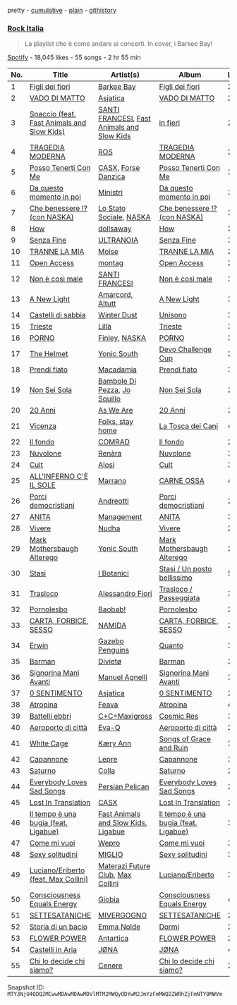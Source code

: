 pretty - [cumulative](/playlists/cumulative/37i9dQZF1DWViUlcvfltyZ.md) - [plain](/playlists/plain/37i9dQZF1DWViUlcvfltyZ) - [githistory](https://github.githistory.xyz/mackorone/spotify-playlist-archive/blob/main/playlists/plain/37i9dQZF1DWViUlcvfltyZ)

### [Rock Italia](https://open.spotify.com/playlist/37i9dQZF1DWViUlcvfltyZ)

> La playlist che è come andare ai concerti\. In cover, i Barkee Bay!

[Spotify](https://open.spotify.com/user/spotify) - 18,045 likes - 55 songs - 2 hr 55 min

| No. | Title | Artist(s) | Album | Length |
|---|---|---|---|---|
| 1 | [Figli dei fiori](https://open.spotify.com/track/6ajwCssUxPBAZzRAgdtpPf) | [Barkee Bay](https://open.spotify.com/artist/72KRmtW8IrP6D8FwG8Boi8) | [Figli dei fiori](https://open.spotify.com/album/4wnRiqccVwW5iXc1z6GnWs) | 2:43 |
| 2 | [VADO DI MATTO](https://open.spotify.com/track/6ENWZUAwZJBazFJqMu2wWq) | [Asjatica](https://open.spotify.com/artist/5wu37JsDSxwAvkZIdYT3Nn) | [VADO DI MATTO](https://open.spotify.com/album/0kUAowt4UlLQK2NSYZ9wXf) | 2:15 |
| 3 | [Spaccio \(feat\. Fast Animals and Slow Kids\)](https://open.spotify.com/track/3QeGRIk6yOx6RRrXD2whlJ) | [SANTI FRANCESI](https://open.spotify.com/artist/3VsF47TUmv6WPsWjICe8VR), [Fast Animals and Slow Kids](https://open.spotify.com/artist/2n92OcdDhE5g2CpDI1rjH6) | [in fieri](https://open.spotify.com/album/1PbpWl95wrYdqDXQjGzZfD) | 2:34 |
| 4 | [TRAGEDIA MODERNA](https://open.spotify.com/track/3GpDoprJLVqvoEo7mnBGYu) | [ROS](https://open.spotify.com/artist/15kGQ75uyHlhEeK4ZK40YB) | [TRAGEDIA MODERNA](https://open.spotify.com/album/2syk13vkvcOaq37g60JGGS) | 2:39 |
| 5 | [Posso Tenerti Con Me](https://open.spotify.com/track/0SpalTBYUi9tZ66Ack8GcT) | [CASX](https://open.spotify.com/artist/2J1ivtTZT4Trce2QNrgnUU), [Forse Danzica](https://open.spotify.com/artist/7gRc1OIKFcDAlp6e3fVhAT) | [Posso Tenerti Con Me](https://open.spotify.com/album/1yJSX28RfmbnlkCLD2gyfJ) | 3:09 |
| 6 | [Da questo momento in poi](https://open.spotify.com/track/5aMXkADzSKqZ5QGYWY9roY) | [Ministri](https://open.spotify.com/artist/6an9YCv0S0Mj3rsaD9Ahpz) | [Da questo momento in poi](https://open.spotify.com/album/1ALi5lN60hGaXWXX6q7GmO) | 3:32 |
| 7 | [Che benessere !? \(con NASKA\)](https://open.spotify.com/track/29wow7ReefY8giiopcBNGc) | [Lo Stato Sociale](https://open.spotify.com/artist/1MBjY2JFotAGoTYDfO80cM), [NASKA](https://open.spotify.com/artist/4r1DHaB2yIhddOkTF92d1d) | [Che benessere !? \(con NASKA\)](https://open.spotify.com/album/1SCO68v3VmuaIV4Ow9XlYx) | 3:51 |
| 8 | [How](https://open.spotify.com/track/000HoCMkO5w5BuqgU6TXUD) | [dollsaway](https://open.spotify.com/artist/6JmRU2kRs2DHaRocEpw8CT) | [How](https://open.spotify.com/album/4RZjiV7GU686KQEVt1bvdt) | 2:39 |
| 9 | [Senza Fine](https://open.spotify.com/track/0kcOUYb4244Ul2Cd3mEvkE) | [ULTRANOIA](https://open.spotify.com/artist/6cGw5bSzyixem0tMv0k434) | [Senza Fine](https://open.spotify.com/album/2SlwwWFm3wZ9xFMwwntgup) | 3:31 |
| 10 | [TRANNE LA MIA](https://open.spotify.com/track/3Wpfd2r7ETAC33g4kxcQMm) | [Moise](https://open.spotify.com/artist/7v40Q7L4JodP3Bav2Za0s8) | [TRANNE LA MIA](https://open.spotify.com/album/11HIYudpkn92btFtYIFdTm) | 2:21 |
| 11 | [Open Access](https://open.spotify.com/track/4181R1o6hcVe8LMmGhkxWJ) | [montag](https://open.spotify.com/artist/3tace7aJONiUqExBPqfYb0) | [Open Access](https://open.spotify.com/album/4KFYFGfZewWABulugtQqSF) | 2:40 |
| 12 | [Non è così male](https://open.spotify.com/track/34J9aaAIK8hx44I00gTm1y) | [SANTI FRANCESI](https://open.spotify.com/artist/3VsF47TUmv6WPsWjICe8VR) | [Non è così male](https://open.spotify.com/album/29vLnWfcp2RyY0xUnOIDhT) | 3:12 |
| 13 | [A New Light](https://open.spotify.com/track/3OU1LHgAN5jN8ACshKZAqE) | [Amarcord](https://open.spotify.com/artist/48wxf1us9rk9qOPqL6Ltcp), [Altutt](https://open.spotify.com/artist/7JHeVFGMb4p2Ayq1jU0g3p) | [A New Light](https://open.spotify.com/album/15Zt9VuEljTvIzCAQo6Ge9) | 3:35 |
| 14 | [Castelli di sabbia](https://open.spotify.com/track/2SPCnoU0hUdcWdpfwu8tYL) | [Winter Dust](https://open.spotify.com/artist/29erlgFDUFpZSXENGAKO6a) | [Unisono](https://open.spotify.com/album/1arWxoywNGR6Oja3DhsmQV) | 3:45 |
| 15 | [Trieste](https://open.spotify.com/track/6QUSKBtEtHK1cC8yW1TkOu) | [Lillà](https://open.spotify.com/artist/6NU3vPwjlPTMi5g8SkV9WU) | [Trieste](https://open.spotify.com/album/4dFLDQmGDnE2nF2vKrcMQx) | 3:07 |
| 16 | [PORNO](https://open.spotify.com/track/1V943kQXR3Tiz9kqakdnNe) | [Finley](https://open.spotify.com/artist/7JOervne0BnU0raxSI5Ooc), [NASKA](https://open.spotify.com/artist/4r1DHaB2yIhddOkTF92d1d) | [PORNO](https://open.spotify.com/album/1AJYKo6p37qlVtEVbeoqJ6) | 3:12 |
| 17 | [The Helmet](https://open.spotify.com/track/3UhlUXB6PX98gJl4SYLdfM) | [Yonic South](https://open.spotify.com/artist/1QRKC6oodMbGbuiTP2hmlg) | [Devo Challenge Cup](https://open.spotify.com/album/1bdOWTmAP6KfLK4YInXpW2) | 2:56 |
| 18 | [Prendi fiato](https://open.spotify.com/track/1c1WcyaR6YXifL2XxHX1xV) | [Macadamia](https://open.spotify.com/artist/4ctoRm4PSfS4v7YdoHgIen) | [Prendi fiato](https://open.spotify.com/album/5cSk1qshG0piAAa6AV8dfh) | 3:39 |
| 19 | [Non Sei Sola](https://open.spotify.com/track/2viAvSGY7YMcDa0fNlSXwk) | [Bambole Di Pezza](https://open.spotify.com/artist/2RucBHMHhR5LMQUoGO19OW), [Jo Squillo](https://open.spotify.com/artist/12w3NBZ8q6GnSfAzNy19Dl) | [Non Sei Sola](https://open.spotify.com/album/5Y405Tvpkm2PyIWBl6N5ph) | 2:58 |
| 20 | [20 Anni](https://open.spotify.com/track/0RKrI0Ejfw1IaRA4muRwEH) | [As We Are](https://open.spotify.com/artist/6htRUFkFi7HpxnZ4kSQQfQ) | [20 Anni](https://open.spotify.com/album/70hFi8paYjGC46iKryIY2D) | 2:30 |
| 21 | [Vicenza](https://open.spotify.com/track/2UoqMxVRl4I5IgDRblSToW) | [Folks, stay home](https://open.spotify.com/artist/2HzkhtnJn3OBy557HAwDYH) | [La Tosca dei Cani](https://open.spotify.com/album/40Fngltav0uIo6x6cw20bM) | 4:44 |
| 22 | [Il fondo](https://open.spotify.com/track/6g5CAiaaix2QymjbdrWb4v) | [COMRAD](https://open.spotify.com/artist/3LkgC4i6yy4ictT8kWDfRT) | [Il fondo](https://open.spotify.com/album/1V8RFgIucDguNn7nIpqBsi) | 2:09 |
| 23 | [Nuvolone](https://open.spotify.com/track/7MYSEt7ON2GaBKoW98eoyB) | [Renàra](https://open.spotify.com/artist/2RJIwXtGg34ECvKxTzYuNF) | [Nuvolone](https://open.spotify.com/album/1ko2CMTLW4iba939mRTago) | 3:06 |
| 24 | [Cult](https://open.spotify.com/track/65TaWDOBqhHDApRQEkJUTl) | [Alosi](https://open.spotify.com/artist/3M0xQSDicFWo1DPjkkW8gt) | [Cult](https://open.spotify.com/album/6967xj34zp4rlV7za3aHU7) | 3:03 |
| 25 | [ALL'INFERNO C'È IL SOLE](https://open.spotify.com/track/2CtHbDq3Xx45lU8lnRhiE6) | [Marrano](https://open.spotify.com/artist/0eH00KPe73zxJhguRiJRwY) | [CARNE OSSA](https://open.spotify.com/album/5iIkvPvQvxoYFSoaId1YCX) | 4:20 |
| 26 | [Porci democristiani](https://open.spotify.com/track/4g3jVoInr14fT2myZwsnSe) | [Andreotti](https://open.spotify.com/artist/4A2XLQQao9kRsNKf4YfKxJ) | [Porci democristiani](https://open.spotify.com/album/4zeT7erg13vLhYAsnIrZx7) | 2:28 |
| 27 | [ANITA](https://open.spotify.com/track/0Q7PJdV8DZkXs0bwk5LMKM) | [Management](https://open.spotify.com/artist/5RRnJxnVoqmFFqZBXkAW3F) | [ANITA](https://open.spotify.com/album/2WwGx8eZEI31EEaqAlpqyP) | 3:38 |
| 28 | [Vivere](https://open.spotify.com/track/5PtPrzMuJIVn5wgMTiZbBs) | [Nudha](https://open.spotify.com/artist/0qW2PRyNIbZBtm6enEWjqE) | [Vivere](https://open.spotify.com/album/6OC3tvuZNIEAmp9bI4GRZA) | 2:43 |
| 29 | [Mark Mothersbaugh Alterego](https://open.spotify.com/track/51AXx0yeXKZ9i87yvPwFF5) | [Yonic South](https://open.spotify.com/artist/1QRKC6oodMbGbuiTP2hmlg) | [Mark Mothersbaugh Alterego](https://open.spotify.com/album/47RiulSgSCvFPbzp11Qkf9) | 2:48 |
| 30 | [Stasi](https://open.spotify.com/track/4D2n8bGDt0QajFrUiWMMDD) | [I Botanici](https://open.spotify.com/artist/72su0iDNIXDPumYA4b6ARC) | [Stasi / Un posto bellissimo](https://open.spotify.com/album/5L3zkBlyR0AQ9kjqgQrRic) | 5:29 |
| 31 | [Trasloco](https://open.spotify.com/track/5A920VhoFqzQJE3E3aXxNg) | [Alessandro Fiori](https://open.spotify.com/artist/2rgu7gEF6GdReKyvdb0qF8) | [Trasloco / Passeggiata](https://open.spotify.com/album/3xWQOPcp1EVLtHkAeVIf8n) | 3:34 |
| 32 | [Pornolesbo](https://open.spotify.com/track/5RmgabbGvfVIr2Wtl3r75e) | [Baobab!](https://open.spotify.com/artist/0P9V5EdqoioSs6GYNliMTt) | [Pornolesbo](https://open.spotify.com/album/4YpQqDBJkMlpTPWBExpk03) | 2:24 |
| 33 | [CARTA, FORBICE, SESSO](https://open.spotify.com/track/4o6mSmsoxIFaqutj77Ul6K) | [NAMIDA](https://open.spotify.com/artist/4duGFkhJRa85BPJowuoFDv) | [CARTA, FORBICE, SESSO](https://open.spotify.com/album/2JTtwkyyz75fQLPfDuiNXs) | 2:49 |
| 34 | [Erwin](https://open.spotify.com/track/1AgaLw689q2wdgfP7LpbtR) | [Gazebo Penguins](https://open.spotify.com/artist/7w6Xdr6KK4A4g9OySnUOUN) | [Quanto](https://open.spotify.com/album/3kwtSVF7s2Cy6nsoqFX531) | 3:17 |
| 35 | [Barman](https://open.spotify.com/track/5IyY5hticbnFBR5ztmZ7cV) | [Divietø](https://open.spotify.com/artist/6xSpoFgkCHOIcy7egIhKhN) | [Barman](https://open.spotify.com/album/2ZV2tXJRNnVZ8G8K9Ng4ez) | 2:30 |
| 36 | [Signorina Mani Avanti](https://open.spotify.com/track/7pljhNu1HXO2TEYg1nLxAa) | [Manuel Agnelli](https://open.spotify.com/artist/1fLNnD2YIhtUR8VrX68As4) | [Signorina Mani Avanti](https://open.spotify.com/album/3ldHaKOt5xQ3puA16Q8Kcl) | 3:52 |
| 37 | [0 SENTIMENTO](https://open.spotify.com/track/5WCw5MPG167COqxJu6c42Y) | [Asjatica](https://open.spotify.com/artist/5wu37JsDSxwAvkZIdYT3Nn) | [0 SENTIMENTO](https://open.spotify.com/album/5DzCgb5qGCuUBPB7DQuWFE) | 2:29 |
| 38 | [Atropina](https://open.spotify.com/track/41720wkLjBsUQfdqxfLzUe) | [Feava](https://open.spotify.com/artist/3SfiU1vN892diMx36GOJFW) | [Atropina](https://open.spotify.com/album/7qADw2zJVhmnNfpjV68huL) | 4:35 |
| 39 | [Battelli ebbri](https://open.spotify.com/track/2PHcFq8CAordszMzLS1dAs) | [C+C=Maxigross](https://open.spotify.com/artist/4xD2DfxKGL6E8URwy6Sf37) | [Cosmic Res](https://open.spotify.com/album/4Myim57HbNcJ46KqbYkqmP) | 3:17 |
| 40 | [Aeroporto di città](https://open.spotify.com/track/5AobQ54GCauJZy45LStLg6) | [Eva\-Q](https://open.spotify.com/artist/3cBfELczRjo7xPOzgoBaS9) | [Aeroporto di città](https://open.spotify.com/album/5uu5BlWrM1msUIhiHlP04J) | 2:50 |
| 41 | [White Cage](https://open.spotify.com/track/5BilJJWDFub6jR3T7ubM97) | [Kæry Ann](https://open.spotify.com/artist/5fyWgPHjsdMY9xcNciixy2) | [Songs of Grace and Ruin](https://open.spotify.com/album/7q0ZQm0aEuVpJWMZLpDZeF) | 3:47 |
| 42 | [Capannone](https://open.spotify.com/track/2O8iMn5Ix5QMk0eyMDfRFg) | [Lepre](https://open.spotify.com/artist/5Trjt6t3hTEwDuczYiwJEx) | [Capannone](https://open.spotify.com/album/4HZgJLtlm0AyCzcXhDwQkh) | 3:06 |
| 43 | [Saturno](https://open.spotify.com/track/3Wuany26qQD9ymwpL2Iicl) | [Colla](https://open.spotify.com/artist/3bNplfx5UXercdTOqqdZK6) | [Saturno](https://open.spotify.com/album/4kptY0lMxPq9xerihdJhu8) | 2:17 |
| 44 | [Everybody Loves Sad Songs](https://open.spotify.com/track/2MOeboWxYSIDyiADtW4YjE) | [Persian Pelican](https://open.spotify.com/artist/70dQpFGaNGdeDMfFSn9hOG) | [Everybody Loves Sad Songs](https://open.spotify.com/album/2m7LHgCN9HEgeQV6hNdy2W) | 2:53 |
| 45 | [Lost In Translation](https://open.spotify.com/track/3JbZvgq27J7sHlzGcBUcuE) | [CASX](https://open.spotify.com/artist/2J1ivtTZT4Trce2QNrgnUU) | [Lost In Translation](https://open.spotify.com/album/2nKEOPy3lV9DpUbSPytjt5) | 2:50 |
| 46 | [Il tempo è una bugia \(feat\. Ligabue\)](https://open.spotify.com/track/7tl8kzo4DM62We5mgJRYNx) | [Fast Animals and Slow Kids](https://open.spotify.com/artist/2n92OcdDhE5g2CpDI1rjH6), [Ligabue](https://open.spotify.com/artist/7H8ZC8uHJMPZGLMApRRNIz) | [Il tempo è una bugia \(feat\. Ligabue\)](https://open.spotify.com/album/7oM4l6zPvDNo9WgT7J9pxq) | 3:58 |
| 47 | [Come mi vuoi](https://open.spotify.com/track/50Q4NLN9n0p5XF3VObLq9T) | [Wepro](https://open.spotify.com/artist/3R3siKabWuT0KIC6JfruVp) | [Come mi vuoi](https://open.spotify.com/album/4FDhJ1zKCY51vAjCxNRSRX) | 3:02 |
| 48 | [Sexy solitudini](https://open.spotify.com/track/34WPnL7WsZfAlTc2CoX9dh) | [MIGLIO](https://open.spotify.com/artist/3hlMj1IgrGj38QOpyDVSj6) | [Sexy solitudini](https://open.spotify.com/album/0DJNBmiNV1FbNjvWpL9pVP) | 3:17 |
| 49 | [Luciano/Eriberto \(feat\. Max Collini\)](https://open.spotify.com/track/4GEmquye0uXewzkuxaAJXB) | [Materazi Future Club](https://open.spotify.com/artist/3r3GpqKznuMo0r3ClPyrx2), [Max Collini](https://open.spotify.com/artist/3tOrLl8dmGYZyrAfid0Gqd) | [Luciano/Eriberto](https://open.spotify.com/album/4odpuX8jQngQQ9c9Mipt6s) | 3:22 |
| 50 | [Consciousness Equals Energy](https://open.spotify.com/track/4VeoIUlIPtqp8qWcbEJX1j) | [Giobia](https://open.spotify.com/artist/4pKR1QNX7EW2uRlMWEOMRF) | [Consciousness Equals Energy](https://open.spotify.com/album/63IDyBGpBpDqEVYhzLiFfI) | 4:45 |
| 51 | [SETTESATANICHE](https://open.spotify.com/track/2p3LzX6cbB8gm6DnUExMYb) | [MIVERGOGNO](https://open.spotify.com/artist/2ViO7phpBZJNKwhNqoWSau) | [SETTESATANICHE](https://open.spotify.com/album/7mdSGcuQMbN0jsauoOnSpw) | 2:29 |
| 52 | [Storia di un bacio](https://open.spotify.com/track/06KPJCrNZmp1QwG0kJhyUe) | [Emma Nolde](https://open.spotify.com/artist/5Ti3nqsUZsSrsk3qcOADjK) | [Dormi](https://open.spotify.com/album/0o43FP6kzT5GH7opmU9dCo) | 2:52 |
| 53 | [FLOWER POWER](https://open.spotify.com/track/7AJ00s3H7TehVRdPN8ANou) | [Antartica](https://open.spotify.com/artist/3waKEzmxmiC9ZNDlCyL9Wb) | [FLOWER POWER](https://open.spotify.com/album/64R18cc1rLixwFQvTMKqLW) | 2:32 |
| 54 | [Castelli in Aria](https://open.spotify.com/track/5N8gGAxV3wP56aTXiFpqO9) | [JØNA](https://open.spotify.com/artist/3iG0m5jiTCFiM3Dkfn37zK) | [JØNA](https://open.spotify.com/album/24UZYTIAj4AJAYT1KFD4PQ) | 4:13 |
| 55 | [Chi lo decide chi siamo?](https://open.spotify.com/track/03sZbzvfpwP6biNYJKXIjI) | [Cenere](https://open.spotify.com/artist/4KyxWZEHk1zSgqFgg4VtGR) | [Chi lo decide chi siamo?](https://open.spotify.com/album/7ueBkug7HODYaBbQE7GqND) | 2:32 |

Snapshot ID: `MTY3NjU4ODQ2MCwwMDAwMDAwMDVlMTM2MWQyODYwM2JmYzFmMWQ2ZWRhZjFmNTY0MWVm`
